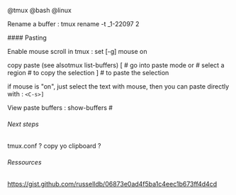 @tmux
@bash
@linux


Rename a buffer :
    tmux rename -t _1-22097 2

#### Pasting

Enable mouse scroll in tmux
    <C-s>: set [-g] mouse on

copy paste (see alsotmux list-buffers)
    <C-s>[             # go into paste mode
    <space> or <S-v>   # select a region
    <C-space>          # to copy the selection
    <C-s>]             # to paste the selection

if mouse is "on", just select the text with mouse, then you can paste directly with : `<C-s>]`

View paste buffers
    <C-s>: show-buffers
    <C-s>#



###### Next steps

tmux.conf ?
copy yo clipboard ?

###### Ressources

https://gist.github.com/russelldb/06873e0ad4f5ba1c4eec1b673ff4d4cd

